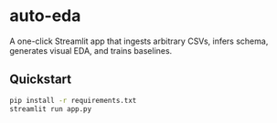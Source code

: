 # auto-eda
A one-click Streamlit app that ingests arbitrary CSVs, infers schema, generates visual EDA, and trains baselines.

## Quickstart
```bash
pip install -r requirements.txt
streamlit run app.py